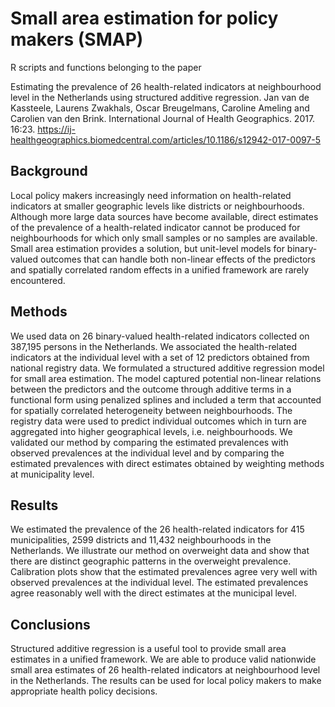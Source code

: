 # Small area estimation for policy makers (SMAP)

R scripts and functions belonging to the paper

Estimating the prevalence of 26 health-related indicators at neighbourhood level in the Netherlands using structured additive regression. Jan van de Kassteele, Laurens Zwakhals, Oscar Breugelmans, Caroline Ameling and Carolien van den Brink. International Journal of Health Geographics. 2017. 16:23. https://ij-healthgeographics.biomedcentral.com/articles/10.1186/s12942-017-0097-5

## Background

Local policy makers increasingly need information on health-related indicators at smaller geographic levels like districts or neighbourhoods. Although more large data sources have become available, direct estimates of the prevalence of a health-related indicator cannot be produced for neighbourhoods for which only small samples or no samples are available. Small area estimation provides a solution, but unit-level models for binary-valued outcomes that can handle both non-linear effects of the predictors and spatially correlated random effects in a unified framework are rarely encountered.

## Methods

We used data on 26 binary-valued health-related indicators collected on 387,195 persons in the Netherlands. We associated the health-related indicators at the individual level with a set of 12 predictors obtained from national registry data. We formulated a structured additive regression model for small area estimation. The model captured potential non-linear relations between the predictors and the outcome through additive terms in a functional form using penalized splines and included a term that accounted for spatially correlated heterogeneity between neighbourhoods. The registry data were used to predict individual outcomes which in turn are aggregated into higher geographical levels, i.e. neighbourhoods. We validated our method by comparing the estimated prevalences with observed prevalences at the individual level and by comparing the estimated prevalences with direct estimates obtained by weighting methods at municipality level.

## Results

We estimated the prevalence of the 26 health-related indicators for 415 municipalities, 2599 districts and 11,432 neighbourhoods in the Netherlands. We illustrate our method on overweight data and show that there are distinct geographic patterns in the overweight prevalence. Calibration plots show that the estimated prevalences agree very well with observed prevalences at the individual level. The estimated prevalences agree reasonably well with the direct estimates at the municipal level.

## Conclusions

Structured additive regression is a useful tool to provide small area estimates in a unified framework. We are able to produce valid nationwide small area estimates of 26 health-related indicators at neighbourhood level in the Netherlands. The results can be used for local policy makers to make appropriate health policy decisions.
